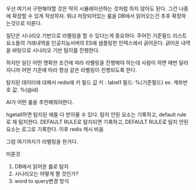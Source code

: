 우선 여기서 구현해야할 것은 딱히 시뮬레이션하는 것처럼 하지 않아도 된다.
그건 나중에 확장할 수 있게 작성하자.
뭐냐 저장되어있는 룰을 DB에서 읽어오는건 추후 확장하는것으로 미룬다.

일단은 시나리오 기반으로 라벨링을 할 수 있다는게 중요하다.
주어진 기준필드 리스트 요소들의 거래내역을 인공지능서버의 ES에 샘플링한 인덱스에서 긁어온다.
긁어온 내역을 바탕으로 시나리오 기반 탐지를 진행한다.

하지만 일단 어떤 명확한 조건에 따라 라벨링을 진행해야 하는데 
사람이 하면 매번 달라지니까 어떤 기준에 따라 항상 같은 라벨링이 진행되도록 한다.

탐지된 데이터에 대해서 redis에 키 필드 값 
키 : label1 
필드: %{기준필드} ex. 계좌번호
값: %{@id} 

AI가 어떤 룰을 추천해줘야한다.

hgetall하면 탐지된 애들 다 받아올 수 있다.
탐지 안된 요소는 기록하고, default rule로 재 탐지한다.
DEFAULT RULE로 탐지되면 기록하고, DEFAULT RULE로 탐지 안된 요소는 로그로 기록한다. 
이후 redis 캐시 비움

그럼 여기까지가 라벨링을 한거다.

미룬것 
1. DB에서 읽어온 룰로 탐지
2. 시나리오는 어떻게 짤 것인가? 
3. word to query변경 방식
